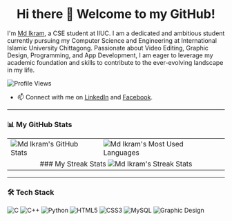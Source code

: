 <h1 align="center">Hi there 👋 Welcome to my GitHub!</h1>

I'm [Md Ikram](https://github.com/kaziikram678), a CSE student at IIUC. I am a dedicated and ambitious student currently pursuing my Computer Science and Engineering at International Islamic University Chittagong. Passionate about Video Editing, Graphic Design, Programming, and App Development, I am eager to leverage my academic foundation and skills to contribute to the ever-evolving landscape in my life.

![Profile Views](https://komarev.com/ghpvc/?username=kaziikram678&color=blue)

- 📫 Connect with me on [LinkedIn](https://www.linkedin.com/in/md-ikram-ab515618b/) and [Facebook](https://www.facebook.com/kazi.ikram.52/).

---

### 📊 My GitHub Stats

<table>
<tr>
<td>
  <img src="https://github-readme-stats.vercel.app/api?username=kaziikram678&show_icons=true&theme=radical" alt="Md Ikram's GitHub Stats">
</td>
<td>
  <img src="https://github-readme-stats.vercel.app/api/top-langs/?username=kaziikram678&layout=compact&theme=radical" alt="Md Ikram's Most Used Languages">
</td>
</tr>
<tr>
<td colspan="2" align="center">
  ### My Streak Stats

<img src="https://github-readme-streak-stats.herokuapp.com/?user=kaziikram678&theme=radical" alt="Md Ikram's Streak Stats">
</td>
</tr>
</table>

---

### 🛠️ Tech Stack

<p align="left">
  <img src="https://img.shields.io/badge/C%20-%2300599C.svg?style=flat-square&logo=c&logoColor=white" alt="C">
  <img src="https://img.shields.io/badge/C%2B%2B-00599C?style=flat-square&logo=c%2B%2B&logoColor=white" alt="C++">
  <img src="https://img.shields.io/badge/Python-3776AB?style=flat-square&logo=python&logoColor=white" alt="Python">
  <img src="https://img.shields.io/badge/HTML5-%23E34F26.svg?style=flat-square&logo=html5&logoColor=white" alt="HTML5">
  <img src="https://img.shields.io/badge/CSS3-%231572B6.svg?style=flat-square&logo=css3&logoColor=white" alt="CSS3">
  <img src="https://img.shields.io/badge/MySQL-%2300f.svg?style=flat-square&logo=mysql&logoColor=white" alt="MySQL">
  <img src="https://img.shields.io/badge/Graphic%20Design-%23E34F26.svg?style=flat-square&logo=adobeillustrator&logoColor=white" alt="Graphic Design">
</p>
